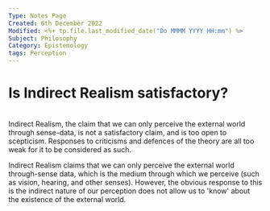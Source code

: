```yaml
---
Type: Notes Page
Created: 6th December 2022
Modified: <%+ tp.file.last_modified_date("Do MMMM YYYY HH:mm") %>
Subject: Philosophy
Category: Epistemology
tags: Perception
---
```

# Is Indirect Realism satisfactory?
</br>
Indirect Realism, the claim that we can only perceive the external world through sense-data, is not a satisfactory claim, and is too open to scepticism. Responses to criticisms and defences of the theory are all too weak for it to be considered as such.

Indirect Realism claims that we can only perceive the external world through-sense data, which is the medium through which we perceive (such as vision, hearing, and other senses). However, the obvious response to this is the indirect nature of our perception does not allow us to 'know' about the existence of the external world. 